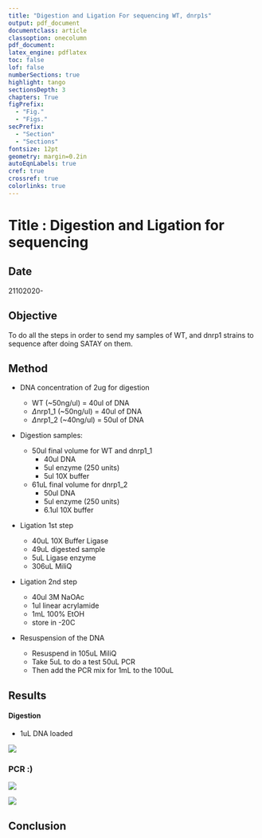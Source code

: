 ```yaml
---
title: "Digestion and Ligation For sequencing WT, dnrp1s"
output: pdf_document
documentclass: article
classoption: onecolumn
pdf_document:
latex_engine: pdflatex
toc: false
lof: false
numberSections: true
highlight: tango
sectionsDepth: 3
chapters: True
figPrefix:
  - "Fig."
  - "Figs."
secPrefix:
  - "Section"
  - "Sections"
fontsize: 12pt
geometry: margin=0.2in
autoEqnLabels: true
cref: true
crossref: true
colorlinks: true
---
```


# Title : Digestion and Ligation for sequencing 

## Date
21102020- 

## Objective

To do all the steps in order to send my samples of WT, and dnrp1 strains to sequence after doing SATAY on them. 



## Method

- DNA concentration of 2ug for digestion
    - WT (~50ng/ul) = 40ul of DNA
    - $\Delta$nrp1_1 (~50ng/ul) = 40ul of DNA
    - $\Delta$nrp1_2 (~40ng/ul) = 50ul of DNA
    
- Digestion samples:
    - 50ul final volume for WT and dnrp1_1
        - 40ul DNA
        - 5ul enzyme (250 units)
        - 5ul 10X buffer 
    - 61uL final volume for dnrp1_2
        - 50ul DNA
        - 5ul enzyme (250 units)
        - 6.1ul 10X buffer 

- Ligation 1st step
  - 40uL 10X Buffer Ligase 
  - 49uL digested sample
  - 5uL Ligase enzyme
  - 306uL MiliQ 

- Ligation 2nd step
  - 40ul 3M NaOAc
  - 1ul linear acrylamide
  - 1mL 100% EtOH
  - store in -20C

- Resuspension of the DNA
  - Resuspend in 105uL MiliQ
  - Take 5uL to do a test 50uL PCR 
  - Then add the PCR mix for 1mL to the 100uL
## Results

#### Digestion

- 1uL DNA loaded

![](../images/22102020-digestion-samples-to-send-to-sequence-WT-dnrp1.png)



### PCR :)

![](../images/24102020-all-strains-50ul-PCR-succesful2sequencing.png)

![](../images/24102020-summary-of-the-library.png)

## Conclusion

